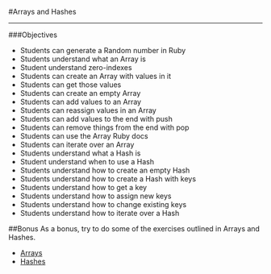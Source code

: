 #Arrays and Hashes

---
###Objectives
* Students can generate a Random number in Ruby
* Students understand what an Array is
* Student understand zero-indexes
* Students can create an Array with values in it
* Students can get those values
* Students can create an empty Array
* Students can add values to an Array
* Students can reassign values in an Array
* Students can add values to the end with push
* Students can remove things from the end with pop
* Students can use the Array Ruby docs
* Students can iterate over an Array
* Students understand what a Hash is
* Student understand when to use a Hash
* Students understand how to create an empty Hash
* Students understand how to create a Hash with keys
* Students understand how to get a key
* Students understand how to assign new keys
* Students understand how to change existing keys
* Students understand how to iterate over a Hash

##Bonus
As a bonus, try to do some of the exercises outlined in Arrays and Hashes.
 * [Arrays](arrays.md)
 * [Hashes](hashes.md)